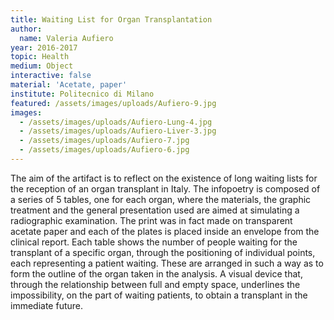 ```yaml
---
title: Waiting List for Organ Transplantation
author:
  name: Valeria Aufiero
year: 2016-2017
topic: Health
medium: Object
interactive: false
material: 'Acetate, paper'
institute: Politecnico di Milano
featured: /assets/images/uploads/Aufiero-9.jpg
images:
  - /assets/images/uploads/Aufiero-Lung-4.jpg
  - /assets/images/uploads/Aufiero-Liver-3.jpg
  - /assets/images/uploads/Aufiero-7.jpg
  - /assets/images/uploads/Aufiero-6.jpg
---
```

The aim of the artifact is to reflect on the existence of long waiting lists for the reception of an organ transplant in Italy. The infopoetry is composed of a series of 5 tables, one for each organ, where the materials, the graphic treatment and the general presentation used are aimed at simulating a radiographic examination. The print was in fact made on transparent acetate paper and each of the plates is placed inside an envelope from the clinical report. Each table shows the number of people waiting for the transplant of a specific organ, through the positioning of individual points, each representing a patient waiting. These are arranged in such a way as to form the outline of the organ taken in the analysis. A visual device that, through the relationship between full and empty space, underlines the impossibility, on the part of waiting patients, to obtain a transplant in the immediate future.
